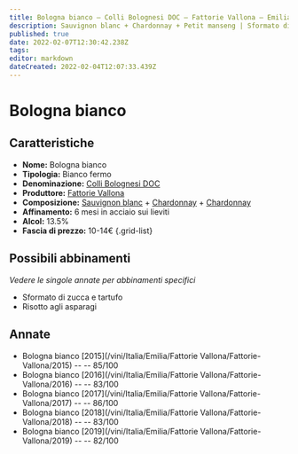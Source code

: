 ```yaml
---
title: Bologna bianco – Colli Bolognesi DOC – Fattorie Vallona – Emilia (IT) – 10-14€ – 2★-3★
description: Sauvignon blanc + Chardonnay + Petit manseng | Sformato di zucca e tartufo – Risotto agli asparagi – Tempura di salva rosmarino e fiori di zucca
published: true
date: 2022-02-07T12:30:42.238Z
tags: 
editor: markdown
dateCreated: 2022-02-04T12:07:33.439Z
---
```


# Bologna bianco

## Caratteristiche
- **Nome:** Bologna bianco
- **Tipologia:** Bianco fermo
- **Denominazione:** [Colli Bolognesi DOC](/denominazioni/Italia/Emilia/DOC/Colli-Bolognesi)
- **Produttore:** [Fattorie Vallona](/produttori/Italia/Emilia/Fattorie-Vallona) 
- **Composizione:** [Sauvignon blanc](/vitigni/Francia/sauvignon-blanc) + [Chardonnay](/vitigni/Francia/chardonnay) + [Chardonnay](/vitigni/Francia/petit-manseng)
- **Affinamento:** 6 mesi in acciaio sui lieviti
- **Alcol:** 13.5%
- **Fascia di prezzo:** 10-14€
{.grid-list}


## Possibili abbinamenti
*Vedere le singole annate per abbinamenti specifici*

- Sformato di zucca e tartufo
- Risotto agli asparagi 

## Annate
- Bologna bianco [2015](/vini/Italia/Emilia/Fattorie Vallona/Fattorie-Vallona/2015) -- <span class="star-3"></span> -- 85/100
- Bologna bianco [2016](/vini/Italia/Emilia/Fattorie Vallona/Fattorie-Vallona/2016) -- <span class="star-2"></span> -- 83/100
- Bologna bianco [2017](/vini/Italia/Emilia/Fattorie Vallona/Fattorie-Vallona/2017) -- <span class="star-3"></span> -- 86/100
- Bologna bianco [2018](/vini/Italia/Emilia/Fattorie Vallona/Fattorie-Vallona/2018) -- <span class="star-2"></span> -- 83/100
- Bologna bianco [2019](/vini/Italia/Emilia/Fattorie Vallona/Fattorie-Vallona/2019) -- <span class="star-2"></span> -- 82/100


